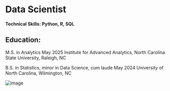 # Data Scientist

#### Technical Skills: Python, R, SQL

## Education: 
M.S. in Analytics	May 2025
Institute for Advanced Analytics, North Carolina State University, Raleigh, NC

B.S. in Statistics, minor in Data Science, cum laude	May 2024
University of North Carolina, Wilmington, NC

![image](https://github.com/user-attachments/assets/3f4ff858-6e8c-4d3d-af3e-65e880de531b)
